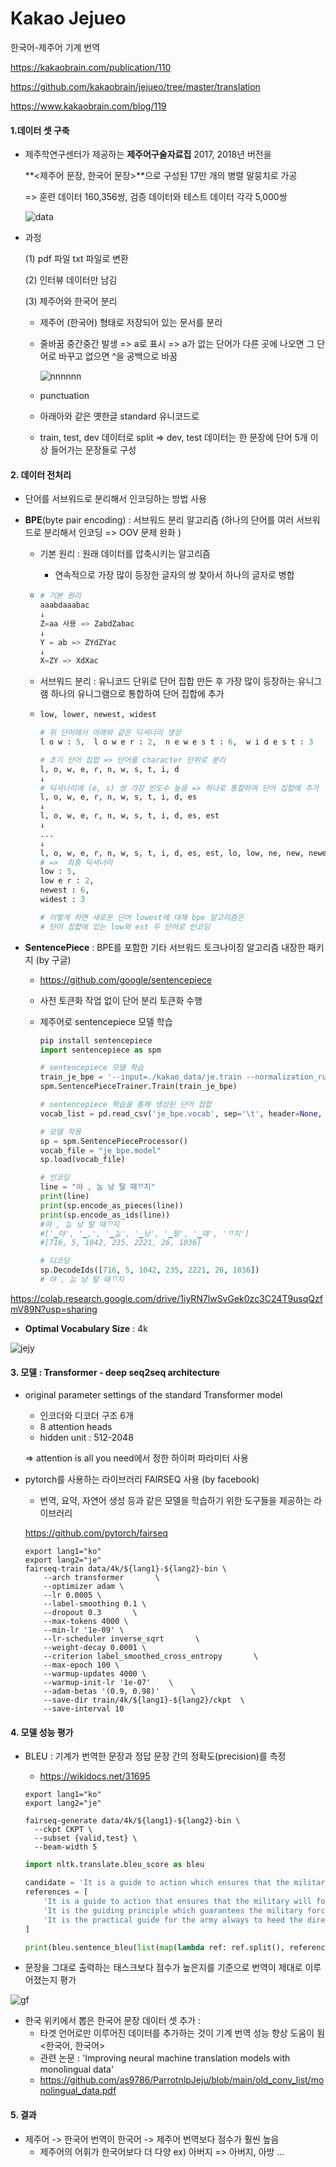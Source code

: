 # Kakao Jejueo

 한국어-제주어 기계 번역 

https://kakaobrain.com/publication/110

https://github.com/kakaobrain/jejueo/tree/master/translation

https://www.kakaobrain.com/blog/119



#### 1.데이터 셋 구축 

- 제주학연구센터가 제공하는 **제주어구술자료집** 2017, 2018년 버전을 

  **<제주어 문장, 한국어 문장>**으로 구성된 17만 개의 병렬 말뭉치로 가공

  => 훈련 데이터 160,356쌍, 검증 데이터와 테스트 데이터 각각 5,000쌍

   ![data](https://github.com/as9786/ParrotnlpJeju/blob/main/old_conv_list/data.PNG)

- 과정

  (1) pdf 파일 txt 파일로 변환 

  (2) 인터뷰 데이터만 남김 

  (3) 제주어와 한국어 분리 

  - 제주어 (한국어) 형태로 저장되어 있는 문서를 분리 

  - 줄바꿈 중간중간 발생 => a로 표시 => a가 없는 단어가 다른 곳에 나오면 그 단어로 바꾸고 없으면 ^을 공백으로 바꿈 

    ![nnnnnn](https://github.com/as9786/ParrotnlpJeju/blob/main/old_conv_list/nnnnnn.PNG)

  - punctuation 

  - 아래아와 같은 옛한글 standard 유니코드로 

  - train, test, dev 데이터로 split => dev, test 데이터는 한 문장에 단어 5개 이상 들어가는 문장들로 구성 



#### 2. 데이터 전처리 

- 단어를 서브워드로 분리해서 인코딩하는 방법 사용 

- **BPE**(byte pair encoding) : 서브워드 분리 알고리즘 (하나의 단어를 여러 서브워드로 분리해서 인코딩 => OOV 문제 완화 )

  - 기본 원리 : 원래 데이터를 압축시키는 알고리즘 

    - 연속적으로 가장 많이 등장한 글자의 쌍  찾아서 하나의 글자로 병합 

  - ```python
    # 기본 원리 
    aaabdaaabac
    ↓
    Z=aa 사용 => ZabdZabac
    ↓
    Y = ab => ZYdZYac
    ↓
    X=ZY => XdXac
    ```

  - 서브워드 분리 : 유니코드 단위로 단어 집합 만든 후 가장 많이 등장하는 유니그램 하나의 유니그램으로 통합하여 단어 집합에 추가 

  - ```python
    low, lower, newest, widest
    
    # 위 단어에서 아래와 같은 딕셔너리 생성  
    l o w : 5,  l o w e r : 2,  n e w e s t : 6,  w i d e s t : 3
    
    # 초기 단어 집합 => 단어를 character 단위로 분리 
    l, o, w, e, r, n, w, s, t, i, d
    ↓
    # 딕셔너리에 (e, s) 쌍 가장 빈도수 높음 => 하나로 통합하여 단어 집합에 추가 
    l, o, w, e, r, n, w, s, t, i, d, es
    ↓
    l, o, w, e, r, n, w, s, t, i, d, es, est
    ↓
    ...
    ↓
    l, o, w, e, r, n, w, s, t, i, d, es, est, lo, low, ne, new, newest, wi, wid, widest
    # =>  최종 딕셔너리
    low : 5,
    low e r : 2,
    newest : 6,
    widest : 3
    
    # 이렇게 하면 새로운 단어 lowest에 대해 bpe 알고리즘은 
    # 단어 집합에 있는 low와 est 두 단어로 인코딩 
    ```

- **SentencePiece** : BPE를 포함한 기타 서브워드 토크나이징 알고리즘 내장한 패키지 (by 구글)

  - https://github.com/google/sentencepiece

  - 사전 토큰화 작업 없이 단어 분리 토큰화 수행 

  - 제주어로 sentencepiece 모델 학습 

    ```python
    pip install sentencepiece
    import sentencepiece as spm 
    
    # sentencepiece 모델 학습
    train_je_bpe = '--input=./kakao_data/je.train --normalization_rule_name=identity --model_prefix=je_bpe --vocab_size=4000 --model_type=bpe --character_coverage=0.995'
    spm.SentencePieceTrainer.Train(train_je_bpe)
    
    # sentencepiece 학습을 통해 생성된 단어 집합 
    vocab_list = pd.read_csv('je_bpe.vocab', sep='\t', header=None, quoting=csv.QUOTE_NONE)
    
    # 모델 적용 
    sp = spm.SentencePieceProcessor()
    vocab_file = "je_bpe.model"
    sp.load(vocab_file)
    
    # 인코딩
    line = "야 , ᄂᆞᆯ 낭 탈 때ᄁᆞ지"
    print(line)
    print(sp.encode_as_pieces(line))
    print(sp.encode_as_ids(line))
    #야 , ᄂᆞᆯ 낭 탈 때ᄁᆞ지
    #['▁야', '▁,', '▁ᄂᆞᆯ', '▁낭', '▁탈', '▁때', 'ᄁᆞ지']
    #[716, 5, 1042, 235, 2221, 26, 1036]
    
    # 디코딩 
    sp.DecodeIds([716, 5, 1042, 235, 2221, 26, 1036])
    # 야 , ᄂᆞᆯ 낭 탈 때ᄁᆞ지
    ```


https://colab.research.google.com/drive/1iyRN7lwSvGek0zc3C24T9usqQzfmV89N?usp=sharing



- **Optimal Vocabulary Size** : 4k 

![jejy](https://github.com/as9786/ParrotnlpJeju/blob/main/old_conv_list/jejy.PNG)





#### 3. 모델 : **Transformer** - deep seq2seq architecture 

- original parameter settings of the standard Transformer model

   - 인코더와 디코더 구조 6개 
   - 8 attention heads 
   - hidden unit : 512-2048 

  => attention is all you need에서 정한 하이퍼 파라미터 사용  

- pytorch를 사용하는 라이브러리 FAIRSEQ 사용 (by facebook) 

  - 번역, 요약, 자연어 생성 등과 같은 모델을 학습하기 위한 도구들을 제공하는 라이브러리 

  https://github.com/pytorch/fairseq

  ```
  export lang1="ko"
  export lang2="je"
  fairseq-train data/4k/${lang1}-${lang2}-bin \
      --arch transformer       \
      --optimizer adam \
      --lr 0.0005 \
      --label-smoothing 0.1 \
      --dropout 0.3       \
      --max-tokens 4000 \
      --min-lr '1e-09' \
      --lr-scheduler inverse_sqrt       \
      --weight-decay 0.0001 \
      --criterion label_smoothed_cross_entropy       \
      --max-epoch 100 \
      --warmup-updates 4000 \
      --warmup-init-lr '1e-07'    \
      --adam-betas '(0.9, 0.98)'       \
      --save-dir train/4k/${lang1}-${lang2}/ckpt  \
      --save-interval 10
  ```

  

#### 4. 모델 성능 평가 

- BLEU : 기계가 번역한 문장과 정답 문장 간의 정확도(precision)를 측정

  - https://wikidocs.net/31695

  ```
  export lang1="ko"
  export lang2="je"
  
  fairseq-generate data/4k/${lang1}-${lang2}-bin \
    --ckpt CKPT \
    --subset {valid,test} \
    --beam-width 5
  ```

  ```python
  import nltk.translate.bleu_score as bleu
  
  candidate = 'It is a guide to action which ensures that the military always obeys the commands of the party'
  references = [
      'It is a guide to action that ensures that the military will forever heed Party commands',
      'It is the guiding principle which guarantees the military forces always being under the command of the Party',
      'It is the practical guide for the army always to heed the directions of the party'
  ]
  
  print(bleu.sentence_bleu(list(map(lambda ref: ref.split(), references)),candidate.split()))
  ```



- 문장을 그대로 출력하는 태스크보다 점수가 높은지를 기준으로 번역이 제대로 이루어졌는지 평가

![gf](https://github.com/as9786/ParrotnlpJeju/blob/main/old_conv_list/gf.PNG)

- 한국 위키에서 뽑은 한국어 문장 데이터 셋 추가 :     
  - 타겟 언어로만 이루어진 데이터를 추가하는 것이 기계 번역 성능 향상 도움이 됨 <한국어, 한국어>    
  - 관련 논문 : 'Improving neural machine translation models with monolingual data'       
  - https://github.com/as9786/ParrotnlpJeju/blob/main/old_conv_list/monolingual_data.pdf
  


#### 5. 결과 

- 제주어 -> 한국어 번역이 한국어 -> 제주어 번역보다 점수가 훨씬 높음 
  - 제주어의 어휘가 한국어보다 더 다양 
    ex) 아버지 => 아버지, 아방 ... 

